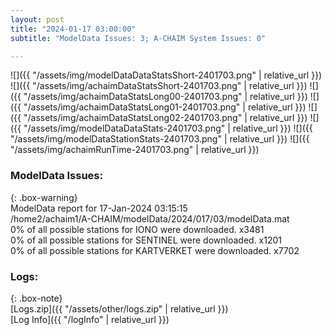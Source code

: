 ```yaml
---
layout: post
title: "2024-01-17 03:00:00"
subtitle: "ModelData Issues: 3; A-CHAIM System Issues: 0"

---
```


![]({{ "/assets/img/modelDataDataStatsShort-2401703.png" | relative_url }})
![]({{ "/assets/img/achaimDataStatsShort-2401703.png" | relative_url }})
![]({{ "/assets/img/achaimDataStatsLong00-2401703.png" | relative_url }})
![]({{ "/assets/img/achaimDataStatsLong01-2401703.png" | relative_url }})
![]({{ "/assets/img/achaimDataStatsLong02-2401703.png" | relative_url }})
![]({{ "/assets/img/modelDataDataStats-2401703.png" | relative_url }})
![]({{ "/assets/img/modelDataStationStats-2401703.png" | relative_url }})
![]({{ "/assets/img/achaimRunTime-2401703.png" | relative_url }})


### ModelData Issues:  
  
{: .box-warning}  
 ModelData report for 17-Jan-2024 03:15:15   
 /home2/achaim1/A-CHAIM/modelData/2024/017/03/modelData.mat   
 0% of all possible stations for IONO were downloaded. x3481   
 0% of all possible stations for SENTINEL were downloaded. x1201   
 0% of all possible stations for KARTVERKET were downloaded. x7702   
  


### Logs:  
  
{: .box-note}  
[Logs.zip]({{ "/assets/other/logs.zip" | relative_url }})  
[Log Info]({{ "/logInfo" | relative_url }})  

